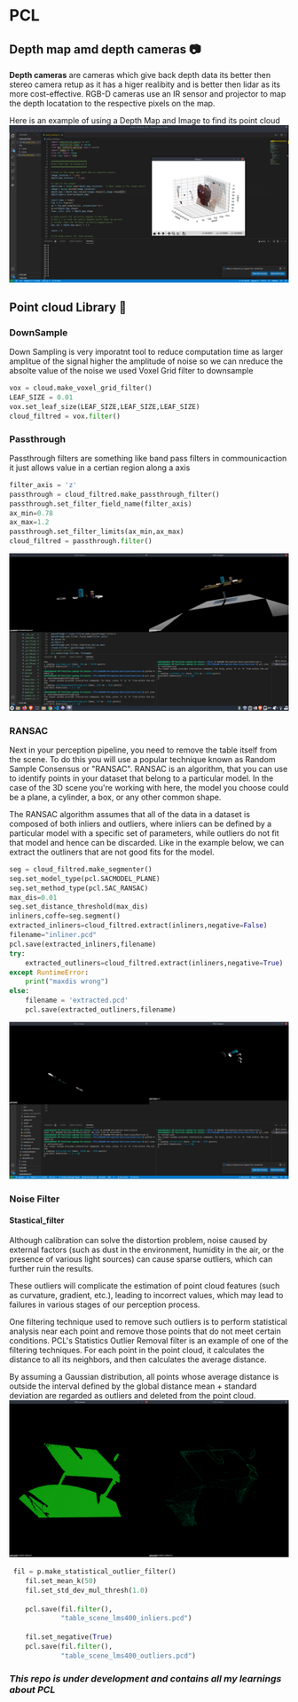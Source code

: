 # PCL

## Depth map amd depth cameras :camera:
**Depth cameras** are cameras which give back depth data its better then stereo camera retup as it has a higer realibity and is better then lidar as its more cost-effective. RGB-D cameras use an IR sensor and projector to map the depth locatation to the respective pixels on the map.

Here is an example of using a Depth Map and Image to find its point cloud
![](images/Screenshot%20from%202021-10-08%2014-25-09.png)

## Point cloud Library :red_circle:

### DownSample

Down Sampling is very imporatnt tool to reduce computation time as larger amplitue of the signal higher the amplitude of noise so we can nreduce the absolte value of the noise
we used Voxel Grid filter to downsample
``` python
vox = cloud.make_voxel_grid_filter()
LEAF_SIZE = 0.01
vox.set_leaf_size(LEAF_SIZE,LEAF_SIZE,LEAF_SIZE)
cloud_filtred = vox.filter()
```
### Passthrough

Passthrough filters are something like band pass filters in commounicaction it just allows value in a certian region along a axis
``` python
filter_axis = 'z'
passthrough = cloud_filtred.make_passthrough_filter()
passthrough.set_filter_field_name(filter_axis)
ax_min=0.78
ax_max=1.2
passthrough.set_filter_limits(ax_min,ax_max)
cloud_filtred = passthrough.filter()
```
![](images/Screenshot%20from%202021-10-08%2017-18-22.png)

### RANSAC
Next in your perception pipeline, you need to remove the table itself from the scene. To do this you will use a popular technique known as Random Sample Consensus or "RANSAC". RANSAC is an algorithm, that you can use to identify points in your dataset that belong to a particular model. In the case of the 3D scene you're working with here, the model you choose could be a plane, a cylinder, a box, or any other common shape.

The RANSAC algorithm assumes that all of the data in a dataset is composed of both inliers and outliers, where inliers can be defined by a particular model with a specific set of parameters, while outliers do not fit that model and hence can be discarded. Like in the example below, we can extract the outliners that are not good fits for the model.
``` python
seg = cloud_filtred.make_segmenter()
seg.set_model_type(pcl.SACMODEL_PLANE)
seg.set_method_type(pcl.SAC_RANSAC)
max_dis=0.01
seg.set_distance_threshold(max_dis)
inliners,coffe=seg.segment()
extracted_inliners=cloud_filtred.extract(inliners,negative=False)
filename="inliner.pcd"
pcl.save(extracted_inliners,filename)
try:
    extracted_outliners=cloud_filtred.extract(inliners,negative=True)
except RuntimeError:
    print("maxdis wrong")
else:
    filename = 'extracted.pcd'
    pcl.save(extracted_outliners,filename)
```
![](images/Screenshot%20from%202021-10-12%2012-38-07.png)
### Noise Filter

#### Stastical_filter
Although calibration can solve the distortion problem, noise caused by external factors (such as dust in the environment, humidity in the air, or the presence of various light sources) can cause sparse outliers, which can further ruin the results.

These outliers will complicate the estimation of point cloud features (such as curvature, gradient, etc.), leading to incorrect values, which may lead to failures in various stages of our perception process.

One filtering technique used to remove such outliers is to perform statistical analysis near each point and remove those points that do not meet certain conditions. PCL's Statistics Outlier Removal filter is an example of one of the filtering techniques. For each point in the point cloud, it calculates the distance to all its neighbors, and then calculates the average distance.

By assuming a Gaussian distribution, all points whose average distance is outside the interval defined by the global distance mean + standard deviation are regarded as outliers and deleted from the point cloud.
![](images/Screenshot%20from%202021-10-12%2012-52-59.png)
``` python
 fil = p.make_statistical_outlier_filter()
    fil.set_mean_k(50)
    fil.set_std_dev_mul_thresh(1.0)

    pcl.save(fil.filter(),
             "table_scene_lms400_inliers.pcd")

    fil.set_negative(True)
    pcl.save(fil.filter(),
             "table_scene_lms400_outliers.pcd")
```
### *This repo is under development and contains all my learnings about PCL*